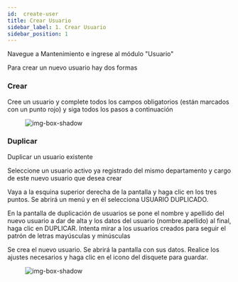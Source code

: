 ```yaml
---
id:  create-user
title: Crear Usuario
sidebar_label: 1. Crear Usuario
sidebar_position: 1 
---
```


Navegue a Mantenimiento e ingrese al módulo "Usuario"

Para crear un nuevo usuario hay dos formas

### Crear
Cree un usuario y complete todos los campos obligatorios (están marcados con un punto rojo) y siga todos los pasos a continuación

<figure>

![img-box-shadow](/img/university/maintenance/create_new_user.png)
</figure>

### Duplicar
Duplicar un usuario existente

Seleccione un usuario activo ya registrado del mismo departamento y cargo de este nuevo usuario que desea crear

Vaya a la esquina superior derecha de la pantalla y haga clic en los tres puntos. Se abrirá un menú y en él selecciona USUARIO DUPLICADO.

En la pantalla de duplicación de usuarios se pone el nombre y apellido del nuevo usuario a dar de alta y los datos del usuario (nombre.apellido)
al final, haga clic en DUPLICAR. Intenta mirar a los usuarios creados para seguir el patrón de letras mayúsculas y minúsculas


Se crea el nuevo usuario. Se abrirá la pantalla con sus datos. Realice los ajustes necesarios y haga clic en el icono del disquete para guardar.

<figure>

![img-box-shadow](/img/university/maintenance/duplicate_user.png)
</figure>


